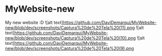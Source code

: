 # MyWebsite-new
My new website :D
![alt text]https://github.com/DaviDemarqui/MyWebsite-new/blob/dev/screenshots/Captura%20de%20Tela%20(11).png
![alt text]https://github.com/DaviDemarqui/MyWebsite-new/blob/dev/screenshots/Captura%20de%20Tela%20(10).png
![alt text]https://github.com/DaviDemarqui/MyWebsite-new/blob/dev/screenshots/Captura%20de%20Tela%20(9).png
